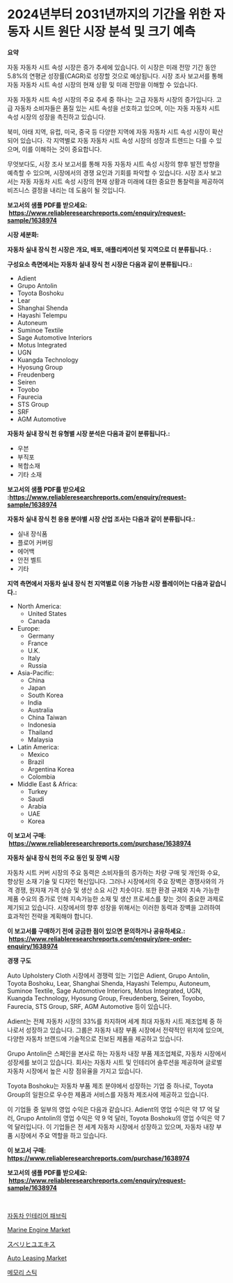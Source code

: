 <p><h1>2024년부터 2031년까지의 기간을 위한 자동자 시트 원단 시장 분석 및 크기 예측</h1></p><p><strong>요약</strong></p>
<p><p>자동 자동차 시트 속성 시장은 증가 추세에 있습니다. 이 시장은 미래 전망 기간 동안 5.8%의 연평균 성장률(CAGR)로 성장할 것으로 예상됩니다. 시장 조사 보고서를 통해 자동 자동차 시트 속성 시장의 현재 상황 및 미래 전망을 이해할 수 있습니다.</p><p>자동 자동차 시트 속성 시장의 주요 추세 중 하나는 고급 자동차 시장의 증가입니다. 고급 자동차 소비자들은 품질 있는 시트 속성을 선호하고 있으며, 이는 자동 자동차 시트 속성 시장의 성장을 촉진하고 있습니다.</p><p>북미, 아태 지역, 유럽, 미국, 중국 등 다양한 지역에 자동 자동차 시트 속성 시장이 확산되어 있습니다. 각 지역별로 자동 자동차 시트 속성 시장의 성장과 트렌드는 다를 수 있으며, 이를 이해하는 것이 중요합니다.</p><p>무엇보다도, 시장 조사 보고서를 통해 자동 자동차 시트 속성 시장의 향후 발전 방향을 예측할 수 있으며, 시장에서의 경쟁 요인과 기회를 파악할 수 있습니다. 시장 조사 보고서는 자동 자동차 시트 속성 시장의 현재 상황과 미래에 대한 중요한 통찰력을 제공하여 비즈니스 결정을 내리는 데 도움이 될 것입니다.</p></p>
<p><strong>보고서의 샘플 PDF를 받으세요: &nbsp;<a href="https://www.reliableresearchreports.com/enquiry/request-sample/1638974">https://www.reliableresearchreports.com/enquiry/request-sample/1638974</a></strong></p>
<p><strong>시장 세분화:</strong></p>
<p><strong> 자동차 실내 장식 천 시장은 개요, 배포, 애플리케이션 및 지역으로 더 분류됩니다. :</strong></p>
<p><strong>구성요소 측면에서는 자동차 실내 장식 천 시장은 다음과 같이 분류됩니다.:</strong></p>
<p><ul><li>Adient</li><li>Grupo Antolin</li><li>Toyota Boshoku</li><li>Lear</li><li>Shanghai Shenda</li><li>Hayashi Telempu</li><li>Autoneum</li><li>Suminoe Textile</li><li>Sage Automotive Interiors</li><li>Motus Integrated</li><li>UGN</li><li>Kuangda Technology</li><li>Hyosung Group</li><li>Freudenberg</li><li>Seiren</li><li>Toyobo</li><li>Faurecia</li><li>STS Group</li><li>SRF</li><li>AGM Automotive</li></ul></p>
<p><strong> 자동차 실내 장식 천 유형별 시장 분석은 다음과 같이 분류됩니다.:</strong></p>
<p><ul><li>우븐</li><li>부직포</li><li>복합소재</li><li>기타 소재</li></ul></p>
<p><strong>보고서의 샘플 PDF를 받으세요 :<a href="https://www.reliableresearchreports.com/enquiry/request-sample/1638974">https://www.reliableresearchreports.com/enquiry/request-sample/1638974</a></strong></p>
<p><strong> 자동차 실내 장식 천 응용 분야별 시장 산업 조사는 다음과 같이 분류됩니다.:</strong></p>
<p><ul><li>실내 장식품</li><li>플로어 커버링</li><li>에어백</li><li>안전 벨트</li><li>기타</li></ul></p>
<p><strong>지역 측면에서 자동차 실내 장식 천 지역별로 이용 가능한 시장 플레이어는 다음과 같습니다.:</strong></p>
<p><ul>
    <li>
        North America:
        <ul>
            <li>United States</li>
            <li>Canada</li>
        </ul>
    </li>
    <li>
        Europe:
        <ul>
            <li>Germany</li>
            <li>France</li>
            <li>U.K.</li>
            <li>Italy</li>
            <li>Russia</li>
        </ul>
    </li>
    <li>
        Asia-Pacific:
        <ul>
            <li>China</li>
            <li>Japan</li>
            <li>South Korea</li>
            <li>India</li>
            <li>Australia</li>
            <li>China Taiwan</li>
            <li>Indonesia</li>
            <li>Thailand</li>
            <li>Malaysia</li>
        </ul>
    </li>
    <li>
        Latin America:
        <ul>
            <li>Mexico</li>
            <li>Brazil</li>
            <li>Argentina Korea</li>
            <li>Colombia</li>
        </ul>
    </li>
    <li>
        Middle East & Africa:
        <ul>
            <li>Turkey</li>
            <li>Saudi</li>
            <li>Arabia</li>
            <li>UAE</li>
            <li>Korea</li>
        </ul>
    </li>
    </ul></p>
<p><strong>이 보고서 구매: &nbsp;<a href="https://www.reliableresearchreports.com/purchase/1638974">https://www.reliableresearchreports.com/purchase/1638974</a></strong></p>
<p><strong>자동차 실내 장식 천의 주요 동인 및 장벽 시장</strong></p>
<p><p>자동차 시트 커버 시장의 주요 동력은 소비자들의 증가하는 차량 구매 및 개인화 수요, 향상된 소재 기술 및 디자인 혁신입니다. 그러나 시장에서의 주요 장벽은 경쟁사와의 가격 경쟁, 원자재 가격 상승 및 생산 소요 시간 치솟이다. 또한 환경 규제와 지속 가능한 제품 수요의 증가로 인해 지속가능한 소재 및 생산 프로세스를 찾는 것이 중요한 과제로 제기되고 있습니다. 시장에서의 향후 성장을 위해서는 이러한 동력과 장벽을 고려하여 효과적인 전략을 계획해야 합니다.</p></p>
<p><strong>이 보고서를 구매하기 전에 궁금한 점이 있으면 문의하거나 공유하세요.: &nbsp;<a href="https://www.reliableresearchreports.com/enquiry/pre-order-enquiry/1638974">https://www.reliableresearchreports.com/enquiry/pre-order-enquiry/1638974</a></strong></p>
<p><strong>경쟁 구도</strong></p>
<p><p>Auto Upholstery Cloth 시장에서 경쟁력 있는 기업은 Adient, Grupo Antolin, Toyota Boshoku, Lear, Shanghai Shenda, Hayashi Telempu, Autoneum, Suminoe Textile, Sage Automotive Interiors, Motus Integrated, UGN, Kuangda Technology, Hyosung Group, Freudenberg, Seiren, Toyobo, Faurecia, STS Group, SRF, AGM Automotive 등이 있습니다.</p><p>Adient는 전체 자동차 시장의 33%를 차지하며 세계 최대 자동차 시트 제조업체 중 하나로서 성장하고 있습니다. 그룹은 자동차 내장 부품 시장에서 전략적인 위치에 있으며, 다양한 자동차 브랜드에 기술적으로 진보된 제품을 제공하고 있습니다.</p><p>Grupo Antolin은 스페인을 본사로 하는 자동차 내장 부품 제조업체로, 자동차 시장에서 성장세를 보이고 있습니다. 회사는 자동차 시트 및 인테리어 솔루션을 제공하며 글로벌 자동차 시장에서 높은 시장 점유율을 가지고 있습니다.</p><p>Toyota Boshoku는 자동차 부품 제조 분야에서 성장하는 기업 중 하나로, Toyota Group의 일원으로 우수한 제품과 서비스를 자동차 제조사에 제공하고 있습니다.</p><p>이 기업들 중 일부의 영업 수익은 다음과 같습니다. Adient의 영업 수익은 약 17 억 달러, Grupo Antolin의 영업 수익은 약 9 억 달러, Toyota Boshoku의 영업 수익은 약 7 억 달러입니다. 이 기업들은 전 세계 자동차 시장에서 성장하고 있으며, 자동차 내장 부품 시장에서 주요 역할을 하고 있습니다.</p></p>
<p><strong>이 보고서 구매: &nbsp; <a href="https://www.reliableresearchreports.com/purchase/1638974">https://www.reliableresearchreports.com/purchase/1638974</a></strong></p>
<p><strong>보고서의 샘플 PDF를 받으세요: &nbsp;<a href="https://www.reliableresearchreports.com/enquiry/request-sample/1638974">https://www.reliableresearchreports.com/enquiry/request-sample/1638974</a></strong><strong></strong></p>
<p>&nbsp;</p>
<p><p><a href="https://github.com/vsckjg50460/Market-Research-Report-List-1/blob/main/28111649284.md">자동차 인테리어 패브릭</a></p><p><a href="https://issuu.com/reportprime-2/docs/marine-engine-market-size-2030.pptx">Marine Engine Market</a></p><p><a href="https://github.com/lrlmopnhwd79300/Market-Research-Report-List-1/blob/main/41667859903.md">スベリヒユエキス</a></p><p><a href="https://issuu.com/reportprime-2/docs/auto-leasing-market-size-2030.pptx">Auto Leasing Market</a></p><p><a href="https://github.com/akzkkws047661437/Market-Research-Report-List-1/blob/main/33159389283.md">메모리 스틱</a></p></p>